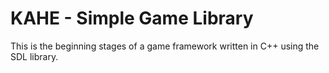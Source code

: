 # KAHE - Simple Game Library

This is the beginning stages of a game framework written in C++ using the SDL library.
